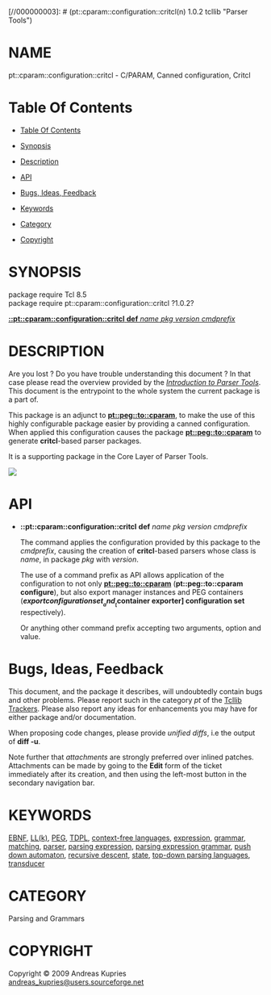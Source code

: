 
[//000000001]: # (pt::cparam::configuration::critcl - Parser Tools)
[//000000002]: # (Generated from file 'pt_cparam_config_critcl.man' by tcllib/doctools with format 'markdown')
[//000000003]: # (pt::cparam::configuration::critcl(n) 1.0.2 tcllib "Parser Tools")

# NAME

pt::cparam::configuration::critcl - C/PARAM, Canned configuration, Critcl

# <a name='toc'></a>Table Of Contents

  -  [Table Of Contents](#toc)

  -  [Synopsis](#synopsis)

  -  [Description](#section1)

  -  [API](#section2)

  -  [Bugs, Ideas, Feedback](#section3)

  -  [Keywords](#keywords)

  -  [Category](#category)

  -  [Copyright](#copyright)

# <a name='synopsis'></a>SYNOPSIS

package require Tcl 8.5  
package require pt::cparam::configuration::critcl ?1.0.2?  

[__::pt::cparam::configuration::critcl__ __def__ *name* *pkg* *version* *cmdprefix*](#1)  

# <a name='description'></a>DESCRIPTION

Are you lost ? Do you have trouble understanding this document ? In that case
please read the overview provided by the *[Introduction to Parser
Tools](pt_introduction.md)*. This document is the entrypoint to the whole system
the current package is a part of.

This package is an adjunct to __[pt::peg::to::cparam](pt_peg_to_cparam.md)__, to
make the use of this highly configurable package easier by providing a canned
configuration. When applied this configuration causes the package
__[pt::peg::to::cparam](pt_peg_to_cparam.md)__ to generate __critcl__-based
parser packages.

It is a supporting package in the Core Layer of Parser Tools.

![](/home/aku/Play/Tcllib/w-scratch/embedded/md/image/arch_core_support.png)

# <a name='section2'></a>API

  - <a name='1'></a>__::pt::cparam::configuration::critcl__ __def__ *name* *pkg* *version* *cmdprefix*

    The command applies the configuration provided by this package to the
    *cmdprefix*, causing the creation of __critcl__-based parsers whose class is
    *name*, in package *pkg* with *version*.

    The use of a command prefix as API allows application of the configuration
    to not only __[pt::peg::to::cparam](pt_peg_to_cparam.md)__
    (__pt::peg::to::cparam configure__), but also export manager instances and
    PEG containers (__$export configuration set__ and __[$container exporter]
    configuration set__ respectively).

    Or anything other command prefix accepting two arguments, option and value.

# <a name='section3'></a>Bugs, Ideas, Feedback

This document, and the package it describes, will undoubtedly contain bugs and
other problems. Please report such in the category *pt* of the [Tcllib
Trackers](http://core.tcl.tk/tcllib/reportlist). Please also report any ideas
for enhancements you may have for either package and/or documentation.

When proposing code changes, please provide *unified diffs*, i.e the output of
__diff -u__.

Note further that *attachments* are strongly preferred over inlined patches.
Attachments can be made by going to the __Edit__ form of the ticket immediately
after its creation, and then using the left-most button in the secondary
navigation bar.

# <a name='keywords'></a>KEYWORDS

[EBNF](../../../../index.md#ebnf), [LL(k)](../../../../index.md#ll_k_),
[PEG](../../../../index.md#peg), [TDPL](../../../../index.md#tdpl),
[context-free languages](../../../../index.md#context_free_languages),
[expression](../../../../index.md#expression),
[grammar](../../../../index.md#grammar),
[matching](../../../../index.md#matching),
[parser](../../../../index.md#parser), [parsing
expression](../../../../index.md#parsing_expression), [parsing expression
grammar](../../../../index.md#parsing_expression_grammar), [push down
automaton](../../../../index.md#push_down_automaton), [recursive
descent](../../../../index.md#recursive_descent),
[state](../../../../index.md#state), [top-down parsing
languages](../../../../index.md#top_down_parsing_languages),
[transducer](../../../../index.md#transducer)

# <a name='category'></a>CATEGORY

Parsing and Grammars

# <a name='copyright'></a>COPYRIGHT

Copyright &copy; 2009 Andreas Kupries <andreas_kupries@users.sourceforge.net>
